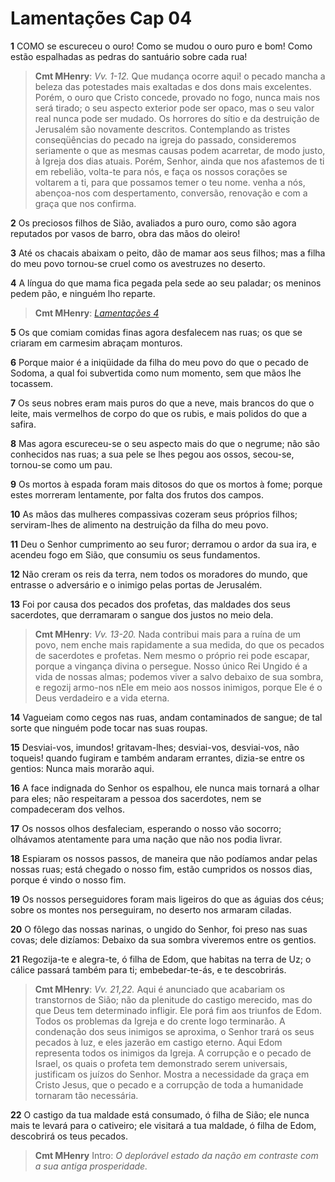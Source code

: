 # Lamentações Cap 04

**1** 	COMO se escureceu o ouro! Como se mudou o ouro puro e bom! Como estão espalhadas as pedras do santuário sobre cada rua!

> **Cmt MHenry**: *Vv. 1-12.* Que mudança ocorre aqui! o pecado mancha a beleza das potestades mais exaltadas e dos dons mais excelentes. Porém, o ouro que Cristo concede, provado no fogo, nunca mais nos será tirado; o seu aspecto exterior pode ser opaco, mas o seu valor real nunca pode ser mudado. Os horrores do sítio e da destruição de Jerusalém são novamente descritos. Contemplando as tristes conseqüências do pecado na igreja do passado, consideremos seriamente o que as mesmas causas podem acarretar, de modo justo, à Igreja dos dias atuais. Porém, Senhor, ainda que nos afastemos de ti em rebelião, volta-te para nós, e faça os nossos corações se voltarem a ti, para que possamos temer o teu nome. venha a nós, abençoa-nos com despertamento, conversão, renovação e com a graça que nos confirma.

**2** 	Os preciosos filhos de Sião, avaliados a puro ouro, como são agora reputados por vasos de barro, obra das mãos do oleiro!

**3** 	Até os chacais abaixam o peito, dão de mamar aos seus filhos; mas a filha do meu povo tornou-se cruel como os avestruzes no deserto.

**4** 	A língua do que mama fica pegada pela sede ao seu paladar; os meninos pedem pão, e ninguém lho reparte.

> **Cmt MHenry**: *[Lamentações 4](../25A-Lm/04.md#0)*

**5** 	Os que comiam comidas finas agora desfalecem nas ruas; os que se criaram em carmesim abraçam monturos.

**6** 	Porque maior é a iniqüidade da filha do meu povo do que o pecado de Sodoma, a qual foi subvertida como num momento, sem que mãos lhe tocassem.

**7** 	Os seus nobres eram mais puros do que a neve, mais brancos do que o leite, mais vermelhos de corpo do que os rubis, e mais polidos do que a safira.

**8** 	Mas agora escureceu-se o seu aspecto mais do que o negrume; não são conhecidos nas ruas; a sua pele se lhes pegou aos ossos, secou-se, tornou-se como um pau.

**9** 	Os mortos à espada foram mais ditosos do que os mortos à fome; porque estes morreram lentamente, por falta dos frutos dos campos.

**10** 	As mãos das mulheres compassivas cozeram seus próprios filhos; serviram-lhes de alimento na destruição da filha do meu povo.

**11** 	Deu o Senhor cumprimento ao seu furor; derramou o ardor da sua ira, e acendeu fogo em Sião, que consumiu os seus fundamentos.

**12** 	Não creram os reis da terra, nem todos os moradores do mundo, que entrasse o adversário e o inimigo pelas portas de Jerusalém.

**13** 	Foi por causa dos pecados dos profetas, das maldades dos seus sacerdotes, que derramaram o sangue dos justos no meio dela.

> **Cmt MHenry**: *Vv. 13-20.* Nada contribui mais para a ruína de um povo, nem enche mais rapidamente a sua medida, do que os pecados de sacerdotes e profetas. Nem mesmo o próprio rei pode escapar, porque a vingança divina o persegue. Nosso único Rei Ungido é a vida de nossas almas; podemos viver a salvo debaixo de sua sombra, e regozij armo-nos nEle em meio aos nossos inimigos, porque Ele é o Deus verdadeiro e a vida eterna.

**14** 	Vagueiam como cegos nas ruas, andam contaminados de sangue; de tal sorte que ninguém pode tocar nas suas roupas.

**15** 	Desviai-vos, imundos! gritavam-lhes; desviai-vos, desviai-vos, não toqueis! quando fugiram e também andaram errantes, dizia-se entre os gentios: Nunca mais morarão aqui.

**16** 	A face indignada do Senhor os espalhou, ele nunca mais tornará a olhar para eles; não respeitaram a pessoa dos sacerdotes, nem se compadeceram dos velhos.

**17** 	Os nossos olhos desfaleciam, esperando o nosso vão socorro; olhávamos atentamente para uma nação que não nos podia livrar.

**18** 	Espiaram os nossos passos, de maneira que não podíamos andar pelas nossas ruas; está chegado o nosso fim, estão cumpridos os nossos dias, porque é vindo o nosso fim.

**19** 	Os nossos perseguidores foram mais ligeiros do que as águias dos céus; sobre os montes nos perseguiram, no deserto nos armaram ciladas.

**20** 	O fôlego das nossas narinas, o ungido do Senhor, foi preso nas suas covas; dele dizíamos: Debaixo da sua sombra viveremos entre os gentios.

**21** 	Regozija-te e alegra-te, ó filha de Edom, que habitas na terra de Uz; o cálice passará também para ti; embebedar-te-ás, e te descobrirás.

> **Cmt MHenry**: *Vv. 21,22.* Aqui é anunciado que acabariam os transtornos de Sião; não da plenitude do castigo merecido, mas do que Deus tem determinado infligir. Ele porá fim aos triunfos de Edom. Todos os problemas da Igreja e do crente logo terminarão. A condenação dos seus inimigos se aproxima, o Senhor trará os seus pecados à luz, e eles jazerão em castigo eterno. Aqui Edom representa todos os inimigos da Igreja. A corrupção e o pecado de Israel, os quais o profeta tem demonstrado serem universais, justificam os juízos do Senhor. Mostra a necessidade da graça em Cristo Jesus, que o pecado e a corrupção de toda a humanidade tornaram tão necessária.

**22** 	O castigo da tua maldade está consumado, ó filha de Sião; ele nunca mais te levará para o cativeiro; ele visitará a tua maldade, ó filha de Edom, descobrirá os teus pecados.


> **Cmt MHenry** Intro: *O deplorável estado da nação em contraste com a sua antiga prosperidade.*